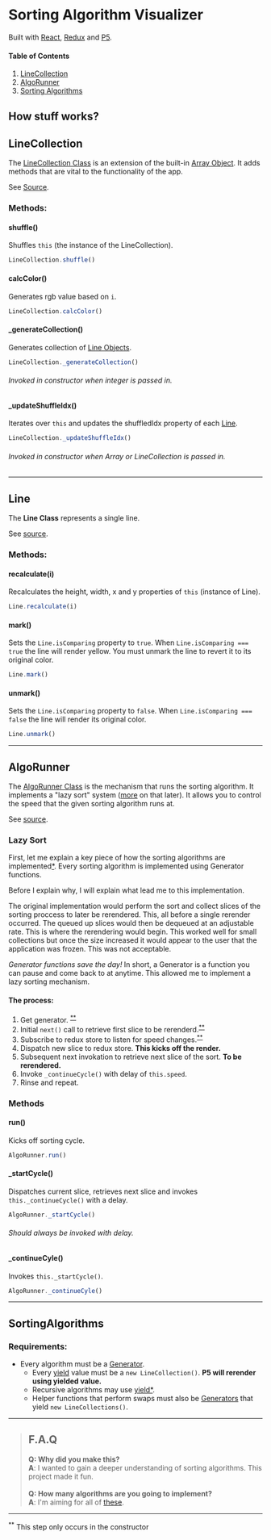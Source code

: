# Sorting Algorithm Visualizer
Built with [React](http://reactjs.org), [Redux](http://redux.js.org) and [P5](https://p5js.org/).

#### Table of Contents
1. [LineCollection](#LineCollection)
1. [AlgoRunner](#AlgoRunner)
1. [Sorting Algorithms](#SortingAlgorithms)


## How stuff works?

## LineCollection

The [LineCollection Class](https://github.com/rafeautie/sorting-algorithm-visualizer/blob/master/src/LineCollection/index.js) is an extension of the built-in [Array Object](https://developer.mozilla.org/en-US/docs/Web/JavaScript/Reference/Global_Objects/Array). It adds methods that are vital to the functionality of the app.

See [Source](https://github.com/rafeautie/sorting-algorithm-visualizer/blob/master/src/LineCollection/index.js).

### Methods:

#### shuffle()
Shuffles `this` (the instance of the LineCollection).
```javascript
LineCollection.shuffle()
```

#### calcColor()
Generates rgb value based on `i`.
```javascript
LineCollection.calcColor()
```

#### _generateCollection()
Generates collection of [Line Objects](#Line).
```javascript
LineCollection._generateCollection()
```
###### *Invoked in constructor when integer is passed in.*

#### _updateShuffleIdx()
Iterates over `this` and updates the shuffledIdx property of each [Line](#Line).
```javascript
LineCollection._updateShuffleIdx()
```
###### *Invoked in constructor when Array or LineCollection is passed in.*

---

## Line
The **Line Class** represents a single line.

See [source](https://github.com/rafeautie/sorting-algorithm-visualizer/blob/master/src/LineCollection/Line.js).

### Methods:
#### recalculate(i)
Recalculates the height, width, x and y properties of `this` (instance of Line).
```javascript
Line.recalculate(i)
```

#### mark()
Sets the `Line.isComparing` property to `true`. When `Line.isComparing === true` the line will render yellow. You must unmark the line to revert it to its original color.
```javascript
Line.mark()
```

#### unmark()
Sets the `Line.isComparing` property to `false`. When `Line.isComparing === false` the line will render its original color.
```javascript
Line.unmark()
```

---
## AlgoRunner

The [AlgoRunner Class](https://github.com/rafeautie/sorting-algorithm-visualizer/blob/master/src/AlgoRunner/index.js) is the mechanism that runs the sorting algorithm. It implements a "lazy sort" system ([more](#Lazy-Sort) on that later). It allows you to control the speed that the given sorting algorithm runs at.

See [source](https://github.com/rafeautie/sorting-algorithm-visualizer/blob/master/src/AlgoRunner/index.js).

### Lazy Sort
First, let me explain a key piece of how the sorting algorithms are implemented[*](#Requirements). Every sorting algorithm is implemented using Generator functions. 

Before I explain why, I will explain what lead me to this implementation. 

The original implementation would perform the sort and collect slices of the sorting proccess to later be rerendered. This, all before a single rerender occurred. The queued up slices would then be dequeued at an adjustable rate. This is where the rerendering would begin. This worked well for small collections but once the size increased it would appear to the user that the application was frozen. This was not acceptable.

*Generator functions save the day!* In short, a Generator is a function you can pause and come back to at anytime. This allowed me to implement a lazy sorting mechanism.

#### The process:
1. Get generator. <sup>[**](#f1)</sup>
1. Initial `next()` call to retrieve first slice to be rerenderd.<sup>[**](#f1)</sup>
1. Subscribe to redux store to listen for speed changes.<sup>[**](#f1)</sup>
1. Dispatch new slice to redux store. **This kicks off the render.**
1. Subsequent next invokation to retrieve next slice of the sort. **To be rerendered.**
1. Invoke `_continueCycle()` with delay of `this.speed`.
1. Rinse and repeat.

### Methods
#### run()
Kicks off sorting cycle.
```javascript
AlgoRunner.run()
```

#### _startCycle()
Dispatches current slice, retrieves next slice and invokes `this._continueCycle()` with a delay.
```javascript
AlgoRunner._startCycle()
```
###### *Should always be invoked with delay.*

#### _continueCyle()
Invokes `this._startCycle()`.
```javascript
AlgoRunner._continueCyle()
```

---
## SortingAlgorithms

### Requirements:
- Every algorithm must be a [Generator](https://developer.mozilla.org/en-US/docs/Web/JavaScript/Reference/Global_Objects/Generator).
    - Every [yield](https://developer.mozilla.org/en-US/docs/Web/JavaScript/Reference/Operators/yield) value must be a `new LineCollection()`. **P5 will rerender using yielded value.**
    - Recursive algorithms may use [yield*](https://developer.mozilla.org/en-US/docs/Web/JavaScript/Reference/Operators/yield*).
    - Helper functions that perform swaps must also be [Generators](https://developer.mozilla.org/en-US/docs/Web/JavaScript/Reference/Global_Objects/Generator) that yield `new LineCollections()`.
---

> ## F.A.Q
>__Q: Why did you make this?__\
__A__: I wanted to gain a deeper understanding of sorting algorithms. This project made it fun.\
\
>__Q: How many algorithms are you going to implement?__\
>__A__: I'm aiming for all of [these](https://www.bigocheatsheet.com/#sorting).

---

<sup><a name="f1">**</a></sup> This step only occurs in the constructor
